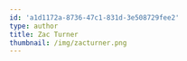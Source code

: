 ```yaml
---
id: 'a1d1172a-8736-47c1-831d-3e508729fee2'
type: author
title: Zac Turner
thumbnail: /img/zacturner.png
---
```

